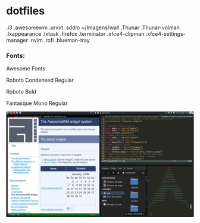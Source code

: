 # dotfiles
.i3
.awesomewm
.urxvt
.sddm
~/Imagens/wall
.Thunar
.Thunar-volman
.lxappearance
.lxtask
.firefox
.terminator
.xfce4-clipman
.xfce4-settings-manager
.nvim
.rofi
.blueman-tray

### Fonts: ###
Awesome Fonts

Roboto Condensed Regular

Roboto Bold

Fantasque Mono Regular


![](https://github.com/redmasters/dotfiles/blob/master/awesomewm.png)
